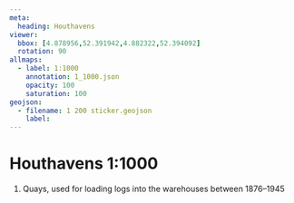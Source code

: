 ```yaml
---
meta:
  heading: Houthavens
viewer:
  bbox: [4.878956,52.391942,4.882322,52.394092]
  rotation: 90
allmaps:
  - label: 1:1000
    annotation: 1_1000.json
    opacity: 100
    saturation: 100
geojson:
  - filename: 1 200 sticker.geojson
    label: 
---
```

# Houthavens 1:1000
1. Quays, used for loading logs into the warehouses between 1876–1945